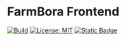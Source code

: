 # FarmBora Frontend

[![Build](https://github.com/farm-bora/farm-bora-frontend/actions/workflows/build-containers.yml/badge.svg)](https://github.com/farm-bora/farm-bora-frontend/actions/workflows/build-containers.yml)
[![License: MIT](https://img.shields.io/badge/License-MIT-yellow.svg)](https://opensource.org/licenses/MIT)
[![Static Badge](https://img.shields.io/badge/Browse_On-Code_Engine-blue)](https://farm-bora-frontend.18rsgxmzc56t.eu-gb.codeengine.appdomain.cloud/)
